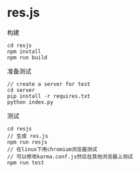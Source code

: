 # res.js

构建

    cd resjs
    npm install
    npm run build

准备测试

    // create a server for test
    cd server
    pip install -r requires.txt
    python index.py

测试

    cd resjs
    // 生成 res.js
    npm run resjs
    // 在linux下用chromium浏览器测试
    // 可以修改karma.conf.js然后在其他浏览器上测试
    npm run test
